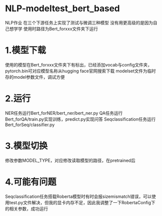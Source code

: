 # NLP-modeltest_bert_based

NLP作业 在三个下游任务上实现了测试与微调三种模型 没有用更高级的是因为自己想学学
使用时路径为Bert_forxxx文件夹下运行
# 1.模型下载
使用的模型在Bert_forxxx文件夹下有标出，已经添加vocab与config文件夹，pytorch.bin可对应模型名称从hugging face官网搜索下载
modelset文件为临时存的model参数文件，调试方便
# 2.运行
NER任务运行Bert_forNER/bert_ner/bert_ner.py
QA任务运行Bert_forQA/train.py实现训练，predict.py实现问答
Seqclassification任务运行Bert_forSeq/classifier.py
# 3.模型切换
修改参数MODEL_TYPE，对应修改读取模型的路径，在pretrained后
# 4.可能有问题
Seqclassification任务搭载Roberta模型时有时会报sizemismatch错误，可以使用test.py文件解决，但我的显卡内存不足，因此我调整了一下RobertaConfig下的相关参数，成功运行
